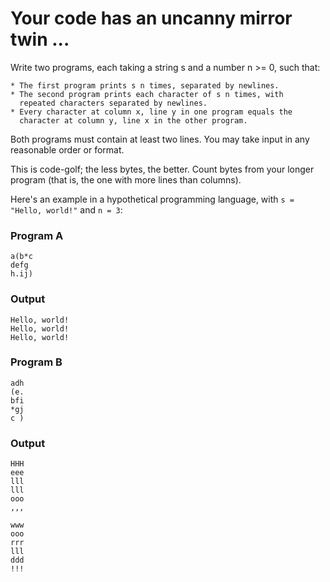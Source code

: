# Your code has an uncanny mirror twin ...

Write two programs, each taking a string s and a number n >= 0, such that:

    * The first program prints s n times, separated by newlines.
    * The second program prints each character of s n times, with
      repeated characters separated by newlines.
    * Every character at column x, line y in one program equals the
      character at column y, line x in the other program.

Both programs must contain at least two lines. You may take input
in any reasonable order or format.

This is code-golf; the less bytes, the better. Count bytes from
your longer program (that is, the one with more lines than columns).

Here's an example in a hypothetical programming language, with
`s = "Hello, world!"` and `n = 3`:

### Program A

    a(b*c
    defg 
    h.ij)

### Output

    Hello, world!
    Hello, world!
    Hello, world!

### Program B

    adh
    (e.
    bfi
    *gj
    c )

### Output

    HHH
    eee
    lll
    lll
    ooo
    ,,,

    www
    ooo
    rrr
    lll
    ddd
    !!!
